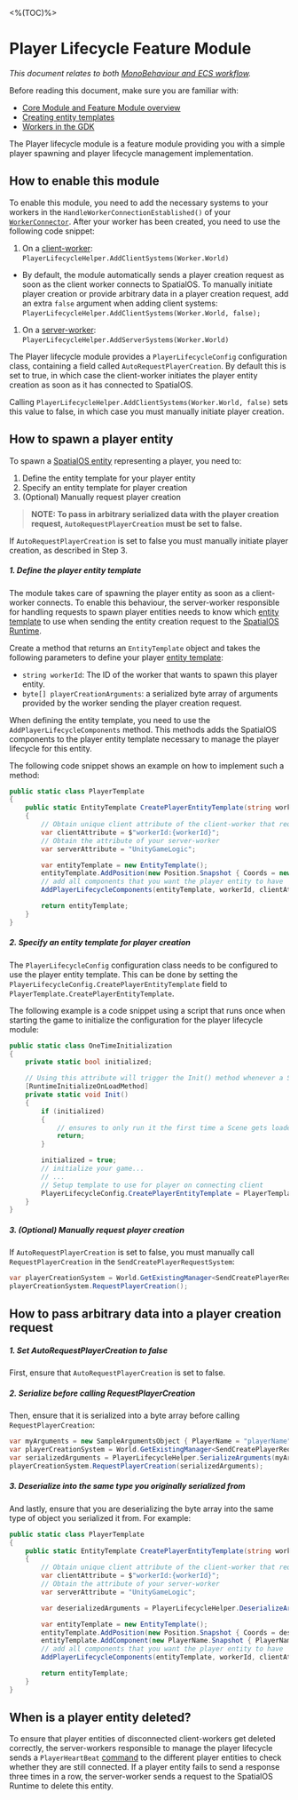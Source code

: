 [//]: # (Doc of docs reference 36)
[//]: # (TODO - technical writer review)

<%(TOC)%>
# Player Lifecycle Feature Module
_This document relates to both [MonoBehaviour and  ECS workflow]({{urlRoot}}/content/intro-workflows-spatialos-entities)._

Before reading this document, make sure you are familiar with:

  * [Core Module and Feature Module overview]({{urlRoot}}/content/modules/core-and-feature-module-overview)
  * [Creating entity templates]({{urlRoot}}/content/entity-templates)
  * [Workers in the GDK]({{urlRoot}}/content/workers/workers-in-the-gdk)

The Player lifecycle module is a feature module providing you with a simple player spawning and player lifecycle management implementation.

## How to enable this module

To enable this module, you need to add the necessary systems to your workers in the `HandleWorkerConnectionEstablished()` of your [`WorkerConnector`]({{urlRoot}}/content/gameobject/creating-workers-with-workerconnector).
After your worker has been created, you need to use the following code snippet:

1. On a [client-worker]({{urlRoot}}/content/glossary#client-worker): `PlayerLifecycleHelper.AddClientSystems(Worker.World)`
  * By default, the module automatically sends a player creation request as soon as the client worker connects to SpatialOS. To manually initiate player creation or provide arbitrary data in a player creation request, add an extra `false` argument when adding client systems: `PlayerLifecycleHelper.AddClientSystems(Worker.World, false);`
1. On a [server-worker]({{urlRoot}}/content/glossary#server-worker): `PlayerLifecycleHelper.AddServerSystems(Worker.World)`

The Player lifecycle module provides a `PlayerLifecycleConfig` configuration class, containing a field called `AutoRequestPlayerCreation`. By default this is set to true, in which case the client-worker initiates the player entity creation as soon as it has connected to SpatialOS.

Calling `PlayerLifecycleHelper.AddClientSystems(Worker.World, false)` sets this value to false, in which case you must manually initiate player creation.

## How to spawn a player entity

To spawn a [SpatialOS entity]({{urlRoot}}/content/glossary#spatialos-entity) representing
a player, you need to:

1. Define the entity template for your player entity
1. Specify an entity template for player creation
1. (Optional) Manually request player creation

>**NOTE: To pass in arbitrary serialized data with the player creation request, `AutoRequestPlayerCreation` must be set to false.**

If `AutoRequestPlayerCreation` is set to false you must manually initiate player creation, as described in Step 3.

##### 1. Define the player entity template

The module takes care of spawning the player entity as soon as a client-worker connects. To enable this behaviour, the server-worker responsible for handling requests to spawn player entities needs to know which [entity template]({{urlRoot}}/content/entity-templates) to use when sending the entity creation request to the [SpatialOS Runtime]({{urlRoot}}/content/glossary#spatialos-runtime).

Create a method that returns an `EntityTemplate` object and takes the following parameters to define your player [entity template]({{urlRoot}}/content/entity-templates):

* `string workerId`: The ID of the worker that wants to spawn this player entity.
*  `byte[] playerCreationArguments`: a serialized byte array of arguments provided by the worker sending the player creation request.

When defining the entity template, you need to use the `AddPlayerLifecycleComponents` method.
This methods adds the SpatialOS components to the player entity template necessary to manage the player lifecycle for this entity.

The following code snippet shows an example on how to implement such a method:
```csharp
public static class PlayerTemplate
{
    public static EntityTemplate CreatePlayerEntityTemplate(string workerId, byte[] playerCreationArguments)
    {
        // Obtain unique client attribute of the client-worker that requested the player entity
        var clientAttribute = $"workerId:{workerId}";
        // Obtain the attribute of your server-worker
        var serverAttribute = "UnityGameLogic";

        var entityTemplate = new EntityTemplate();
        entityTemplate.AddPosition(new Position.Snapshot { Coords = new Coordinates() }, serverAttribute);
        // add all components that you want the player entity to have
        AddPlayerLifecycleComponents(entityTemplate, workerId, clientAttribute, serverAttribute);

        return entityTemplate;
    }
}
```

##### 2. Specify an entity template for player creation

The `PlayerLifecycleConfig` configuration class needs to be configured to use the player entity template.
This can be done by setting the `PlayerLifecycleConfig.CreatePlayerEntityTemplate` field to `PlayerTemplate.CreatePlayerEntityTemplate`.

The following example is a code snippet using a script that runs once when starting the game to initialize the configuration for the player lifecycle module:
```csharp
public static class OneTimeInitialization
{
    private static bool initialized;

    // Using this attribute will trigger the Init() method whenever a Scene gets loaded.
    [RuntimeInitializeOnLoadMethod]
    private static void Init()
    {
        if (initialized)
        {
            // ensures to only run it the first time a Scene gets loaded.
            return;
        }

        initialized = true;
        // initialize your game...
        // ...
        // Setup template to use for player on connecting client
        PlayerLifecycleConfig.CreatePlayerEntityTemplate = PlayerTemplate.CreatePlayerEntityTemplate;
    }
}
```

##### 3. (Optional) Manually request player creation

If `AutoRequestPlayerCreation` is set to false, you must manually call `RequestPlayerCreation` in the `SendCreatePlayerRequestSystem`:
```csharp
var playerCreationSystem = World.GetExistingManager<SendCreatePlayerRequestSystem>();
playerCreationSystem.RequestPlayerCreation();
```

## How to pass arbitrary data into a player creation request

##### 1. Set AutoRequestPlayerCreation to false
First, ensure that `AutoRequestPlayerCreation` is set to false.

##### 2. Serialize before calling RequestPlayerCreation
Then, ensure that it is serialized into a byte array before calling `RequestPlayerCreation`:
```csharp
var myArguments = new SampleArgumentsObject { PlayerName = "playerName", SpawnPosition = new Coordinates(50, 0, 75)) };
var playerCreationSystem = World.GetExistingManager<SendCreatePlayerRequestSystem>();
var serializedArguments = PlayerLifecycleHelper.SerializeArguments(myArguments);
playerCreationSystem.RequestPlayerCreation(serializedArguments);
```
##### 3. Deserialize into the same type you originally serialized from
And lastly, ensure that you are deserializing the byte array into the same type of object you serialized it from. For example:
```csharp
public static class PlayerTemplate
{
    public static EntityTemplate CreatePlayerEntityTemplate(string workerId, byte[] playerCreationArguments)
    {
        // Obtain unique client attribute of the client-worker that requested the player entity
        var clientAttribute = $"workerId:{workerId}";
        // Obtain the attribute of your server-worker
        var serverAttribute = "UnityGameLogic";

        var deserializedArguments = PlayerLifecycleHelper.DeserializeArguments<SampleArgumentsObject>(playerCreationArguments);

        var entityTemplate = new EntityTemplate();
        entityTemplate.AddPosition(new Position.Snapshot { Coords = deserializedArguments.SpawnPosition }, serverAttribute);
        entityTemplate.AddComponent(new PlayerName.Snapshot { PlayerName = deserializedArguments.PlayerName }, serverAttribute);
        // add all components that you want the player entity to have
        AddPlayerLifecycleComponents(entityTemplate, workerId, clientAttribute, serverAttribute);

        return entityTemplate;
    }
}
```

## When is a player entity deleted?

To ensure that player entities of disconnected client-workers get deleted correctly, the server-workers responsible to manage the player lifecycle sends a `PlayerHeartBeat` [command]({{urlRoot}}/content/world-component-commands-requests-responses) to the different player entities to check whether they are still connected. If a player entity fails to send a response three times in a row, the server-worker sends a request to the SpatialOS Runtime to delete this entity.

